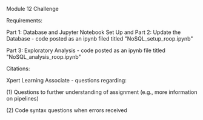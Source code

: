 Module 12 Challenge

Requirements:

Part 1: Database and Jupyter Notebook Set Up and Part 2: Update the Database - code posted as an ipynb filed titled "NoSQL_setup_roop.ipynb"

Part 3: Exploratory Analysis - code posted as an ipynb file titled "NoSQL_analysis_roop.ipynb"



Citations:

Xpert Learning Associate - questions regarding:

(1) Questions to further understanding of assignment (e.g., more information on pipelines)

(2) Code syntax questions when errors received
